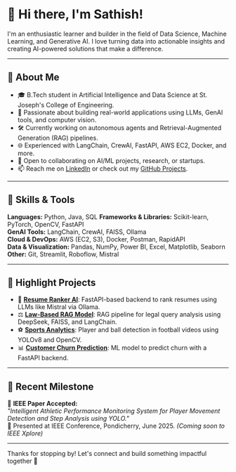 # 👋 Hi there, I'm Sathish!

I'm an enthusiastic learner and builder in the field of Data Science, Machine Learning, and Generative AI. I love turning data into actionable insights and creating AI-powered solutions that make a difference.

---

## 🚀 About Me

- 🎓 B.Tech student in Artificial Intelligence and Data Science at St. Joseph's College of Engineering.
- 🤖 Passionate about building real-world applications using LLMs, GenAI tools, and computer vision.
- 🛠️ Currently working on autonomous agents and Retrieval-Augmented Generation (RAG) pipelines.
- 🌐 Experienced with LangChain, CrewAI, FastAPI, AWS EC2, Docker, and more.
- 🤝 Open to collaborating on AI/ML projects, research, or startups.
- 📫 Reach me on [LinkedIn](https://www.linkedin.com/in/sathish-g-b9755925b/) or check out my [GitHub Projects](https://github.com/sathishsadie).

---

## 🧠 Skills & Tools

**Languages:** Python, Java, SQL
**Frameworks & Libraries:** Scikit-learn, PyTorch, OpenCV, FastAPI  
**GenAI Tools:** LangChain, CrewAI, FAISS, Ollama  
**Cloud & DevOps:** AWS (EC2, S3), Docker, Postman, RapidAPI  
**Data & Visualization:** Pandas, NumPy, Power BI, Excel, Matplotlib, Seaborn  
**Other:** Git, Streamlit, Roboflow, Mistral

---

## 📂 Highlight Projects

- 📝 [**Resume Ranker AI**](https://github.com/sathishsadie/resume-ranker-ai): FastAPI-based backend to rank resumes using LLMs like Mistral via Ollama.
- ⚖️ [**Law-Based RAG Model**](https://github.com/sathishsadie/LAW_MODEL): RAG pipeline for legal query analysis using DeepSeek, FAISS, and LangChain.
- ⚽ [**Sports Analytics**](https://github.com/sathishsadie/Sports-Analytics): Player and ball detection in football videos using YOLOv8 and OpenCV.
- 📊 [**Customer Churn Prediction**](https://github.com/sathishsadie/Churn-Prediction): ML model to predict churn with a FastAPI backend.

---

## 📰 Recent Milestone

🧾 **IEEE Paper Accepted:**  
*"Intelligent Athletic Performance Monitoring System for Player Movement Detection and Step Analysis using YOLO."*  
📍 Presented at IEEE Conference, Pondicherry, June 2025. *(Coming soon to IEEE Xplore)*

---

Thanks for stopping by! Let's connect and build something impactful together 🚀

